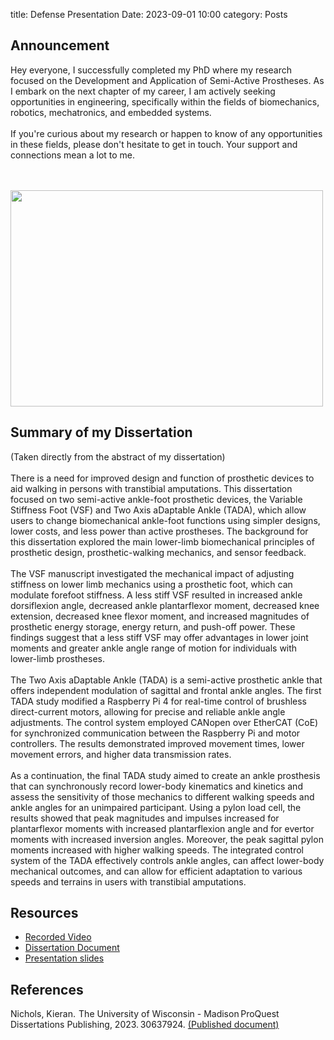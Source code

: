 ﻿title: Defense Presentation
Date: 2023-09-01 10:00
category: Posts

## Announcement
Hey everyone, I successfully completed my PhD where my research focused on the Development and Application of Semi-Active Prostheses. 
As I embark on the next chapter of my career, I am actively seeking opportunities in engineering, specifically within the fields of biomechanics, robotics, mechatronics, and embedded systems.
</br></br>
If you're curious about my research or happen to know of any opportunities in these fields, please don't hesitate to get in touch. Your support and connections mean a lot to me.

</br></br> 
<img src=/images/post_defense_photo_v1.jpg width="500" height="346"> 

## Summary of my Dissertation
(Taken directly from the abstract of my dissertation) </br></br>
There is a need for improved design and function of prosthetic devices to aid walking in persons with transtibial amputations. 
This dissertation focused on two semi-active ankle-foot prosthetic devices, the Variable Stiffness Foot (VSF) and Two Axis aDaptable Ankle (TADA), 
which allow users to change biomechanical ankle-foot functions using simpler designs, lower costs, and less power than active prostheses. 
The background for this dissertation explored the main lower-limb biomechanical principles of prosthetic design, prosthetic-walking mechanics, 
and sensor feedback. </br></br>
The VSF manuscript investigated the mechanical impact of adjusting stiffness on lower limb mechanics using a prosthetic foot, 
which can modulate forefoot stiffness. A less stiff VSF resulted in increased ankle dorsiflexion angle, decreased ankle plantarflexor moment, 
decreased knee extension, decreased knee flexor moment, and increased magnitudes of prosthetic energy storage, energy return, and push-off power. 
These findings suggest that a less stiff VSF may offer advantages in lower joint moments and greater ankle angle range of motion for individuals 
with lower-limb prostheses. </br></br>
The Two Axis aDaptable Ankle (TADA) is a semi-active prosthetic ankle that offers independent modulation of sagittal 
and frontal ankle angles. The first TADA study modified a Raspberry Pi 4 for real-time control of brushless direct-current motors, allowing for 
precise and reliable ankle angle adjustments. The control system employed CANopen over EtherCAT (CoE) for synchronized communication between the 
Raspberry Pi and motor controllers. The results demonstrated improved movement times, lower movement errors, and higher data transmission rates. </br></br>
As a continuation, the final TADA study aimed to create an ankle prosthesis that can synchronously record lower-body kinematics and kinetics and 
assess the sensitivity of those mechanics to different walking speeds and ankle angles for an unimpaired participant. Using a pylon load cell, 
the results showed that peak magnitudes and impulses increased for plantarflexor moments with increased plantarflexion angle and for evertor moments 
with increased inversion angles. Moreover, the peak sagittal pylon moments increased with higher walking speeds. The integrated control system of 
the TADA effectively controls ankle angles, can affect lower-body mechanical outcomes, and can allow for efficient adaptation to various speeds and 
terrains in users with transtibial amputations.

## Resources
- [Recorded Video](https://www.youtube.com/watch?v=0yTclz5rqWc&ab_channel=KieranNichols)
- [Dissertation Document](https://github.com/kieran-nichols/kieran-nichols.github.io/blob/main/content/docs/Dissertation_submission.pdf)
- [Presentation slides](https://github.com/kieran-nichols/kieran-nichols.github.io/blob/main/content/docs/Defense_presentation.pdf)

## References
Nichols, Kieran.  The University of Wisconsin - Madison ProQuest Dissertations Publishing, 2023. 30637924. [(Published document)](https://www.proquest.com/docview/2858207421)